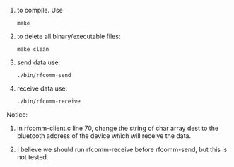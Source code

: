 1. to compile. Use

	`make`

2. to delete all binary/executable files:

	`make clean`

3. send data use:

	`./bin/rfcomm-send`
	
4. receive data use:

	`./bin/rfcomm-receive`
	
Notice:  
1. in rfcomm-client.c line 70, change the string of char array dest to the bluetooth
	address of the device which will receive the data.
	  
2. I believe we should run rfcomm-receive before rfcomm-send, but this is not tested.
